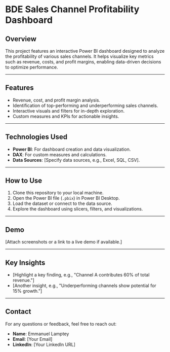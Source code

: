 

# **BDE Sales Channel Profitability Dashboard**

## **Overview**
This project features an interactive Power BI dashboard designed to analyze the profitability of various sales channels. It helps visualize key metrics such as revenue, costs, and profit margins, enabling data-driven decisions to optimize performance.

---

## **Features**
- Revenue, cost, and profit margin analysis.
- Identification of top-performing and underperforming sales channels.
- Interactive visuals and filters for in-depth exploration.
- Custom measures and KPIs for actionable insights.

---

## **Technologies Used**
- **Power BI**: For dashboard creation and data visualization.
- **DAX**: For custom measures and calculations.
- **Data Sources**: [Specify data sources, e.g., Excel, SQL, CSV].

---

## **How to Use**
1. Clone this repository to your local machine.
2. Open the Power BI file (`.pbix`) in Power BI Desktop.
3. Load the dataset or connect to the data source.
4. Explore the dashboard using slicers, filters, and visualizations.

---

## **Demo**
[Attach screenshots or a link to a live demo if available.]

---

## **Key Insights**
- [Highlight a key finding, e.g., "Channel A contributes 60% of total revenue."]
- [Another insight, e.g., "Underperforming channels show potential for 15% growth."]

---

## **Contact**
For any questions or feedback, feel free to reach out:
- **Name**: Emmanuel Lamptey
- **Email**: [Your Email]
- **LinkedIn**: [Your LinkedIn URL]
